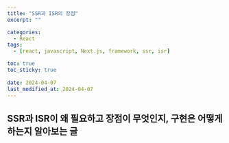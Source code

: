 ```yaml
---
title: "SSR과 ISR의 장점"
excerpt: ""

categories:
  - React
tags:
  - [react, javascript, Next.js, framework, ssr, isr]

toc: true
toc_sticky: true
 
date: 2024-04-07
last_modified_at: 2024-04-07
---
```


## SSR과 ISR이 왜 필요하고 장점이 무엇인지, 구현은 어떻게 하는지 알아보는 글